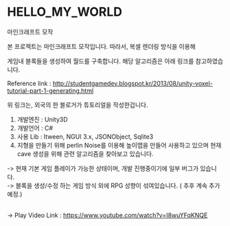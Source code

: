 # HELLO_MY_WORLD
마인크래프트 모작

본 프로젝트는 마인크래프트 모작입니다. 따라서, 복셀 렌더링 방식을 이용해

게임내 블록들을 생성하여 월드를 구축합니다. 해당 알고리즘은 아래 링크를 참고하였습니다.

Reference link : http://studentgamedev.blogspot.kr/2013/08/unity-voxel-tutorial-part-1-generating.html

위 링크는, 외국의 한 블로거가 튜토리얼을 작성한겁니다.

1. 개발엔진 : Unity3D
2. 개발언어 : C#
3. 사용 Lib : Itween, NGUI 3.x, JSONObject, Sqlite3
4. 지형을 만들기 위해 perlin Noise를 이용해 높이맵을 만들어 사용하고 있으며 현재 cave 생성을 위해 관련 알고리즘을 찾아보고 있습니다.

-> 현재 기본 게임 플레이가 가능한 상태이며, 개발 진행중이기에 일부 버그가 있습니다.<br>
-> 블록을 생성/수정 하는 게임 방식 외에 RPG 성향이 섞여있습니다. ( 추후 계속 추가 예정.)<br><br>

-> Play Video Link  : https://www.youtube.com/watch?v=I8wuYFqKNQE

